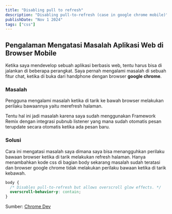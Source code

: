 ```yaml
---
title: "Disabling pull to refresh"
description: "Disabling pull-to-refresh (case in google chrome mobile)"
publishDate: "Nov 1 2024"
tags: ["css"]
---
```


## Pengalaman Mengatasi Masalah Aplikasi Web di Browser Mobile

Ketika saya mendevelop sebuah aplikasi berbasis web, tentu harus bisa di jalankan di beberapa
perangkat. Saya pernah mengalami masalah di sebuah fitur chat, ketika di buka dari handphone dengan
browser **google chrome**.

### Masalah
Pengguna mengalami masalah ketika di tarik ke bawah browser melakukan perilaku bawaannya yaitu
merefresh halaman.

Tentu hal ini jadi masalah karena saya sudah menggunakan Framework Remix dengan integrasi pubnub
listener yang mana sudah otomatis pesan terupdate secara otomatis ketika ada pesan baru.

### Solusi
Cara ini mengatasi masalah saya dimana saya bisa menangguhkan perilaku bawaan browser ketika di
tarik melakukan refresh halaman.
Hanya menambahkan kode css di bagian body sekarang masalah sudah teratasi dan browser google chrome
tidak melakukan perilaku bawaan ketika di tarik kebawah.

```css
body {
  /* Disables pull-to-refresh but allows overscroll glow effects. */
  overscroll-behavior-y: contain;
}
```
Sumber: [Chrome Dev](https://developer.chrome.com/blog/overscroll-behavior#disabling_pull-to-refresh)
